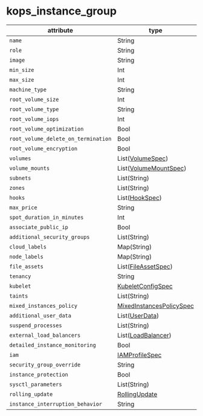 # kops_instance_group

| attribute | type | optional/required | computed |
| --- | --- | --- | --- |
| `name` | String | Required |  |
| `role` | String | Required |  |
| `image` | String | Optional |  |
| `min_size` | Int | Required |  |
| `max_size` | Int | Required |  |
| `machine_type` | String | Required |  |
| `root_volume_size` | Int | Optional |  |
| `root_volume_type` | String | Optional |  |
| `root_volume_iops` | Int | Optional |  |
| `root_volume_optimization` | Bool | Optional |  |
| `root_volume_delete_on_termination` | Bool | Optional |  |
| `root_volume_encryption` | Bool | Optional |  |
| `volumes` | List([VolumeSpec](./VolumeSpec.generated.md)) | Optional |  |
| `volume_mounts` | List([VolumeMountSpec](./VolumeMountSpec.generated.md)) | Optional |  |
| `subnets` | List(String) | Required |  |
| `zones` | List(String) | Optional |  |
| `hooks` | List([HookSpec](./HookSpec.generated.md)) | Optional |  |
| `max_price` | String | Optional |  |
| `spot_duration_in_minutes` | Int | Optional |  |
| `associate_public_ip` | Bool | Optional |  |
| `additional_security_groups` | List(String) | Optional |  |
| `cloud_labels` | Map(String) | Optional |  |
| `node_labels` | Map(String) | Optional |  |
| `file_assets` | List([FileAssetSpec](./FileAssetSpec.generated.md)) | Optional |  |
| `tenancy` | String | Optional |  |
| `kubelet` | [KubeletConfigSpec](./KubeletConfigSpec.generated.md) | Optional |  |
| `taints` | List(String) | Optional |  |
| `mixed_instances_policy` | [MixedInstancesPolicySpec](./MixedInstancesPolicySpec.generated.md) | Optional |  |
| `additional_user_data` | List([UserData](./UserData.generated.md)) | Optional |  |
| `suspend_processes` | List(String) | Optional |  |
| `external_load_balancers` | List([LoadBalancer](./LoadBalancer.generated.md)) | Optional |  |
| `detailed_instance_monitoring` | Bool | Optional |  |
| `iam` | [IAMProfileSpec](./IAMProfileSpec.generated.md) | Optional |  |
| `security_group_override` | String | Optional |  |
| `instance_protection` | Bool | Optional |  |
| `sysctl_parameters` | List(String) | Optional |  |
| `rolling_update` | [RollingUpdate](./RollingUpdate.generated.md) | Optional |  |
| `instance_interruption_behavior` | String | Optional |  |

